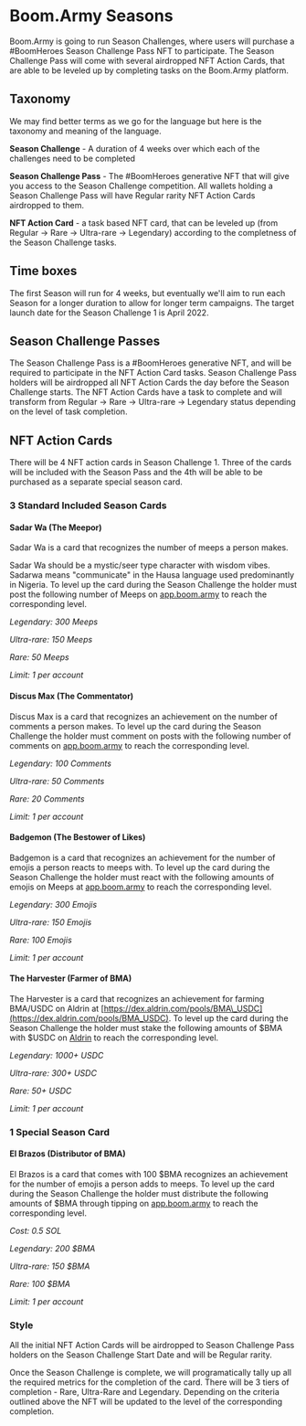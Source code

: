 # Boom.Army Seasons

Boom.Army is going to run Season Challenges, where users will purchase a #BoomHeroes Season Challenge Pass NFT to participate. The Season Challenge Pass will come with several airdropped NFT Action Cards, that are able to be leveled up by completing tasks on the Boom.Army platform.

## Taxonomy

We may find better terms as we go for the language but here is the taxonomy and meaning of the language.

**Season Challenge** - A duration of 4 weeks over which each of the challenges need to be completed

**Season Challenge Pass** - The #BoomHeroes generative NFT that will give you access to the Season Challenge competition. All wallets holding a Season Challenge Pass will have Regular rarity NFT Action Cards airdropped to them.

**NFT Action Card** - a task based NFT card, that can be leveled up (from Regular -> Rare -> Ultra-rare -> Legendary) according to the completness of the Season Challenge tasks.

## Time boxes

The first Season will run for 4 weeks, but eventually we&#39;ll aim to run each Season for a longer duration to allow for longer term campaigns. The target launch date for the Season Challenge 1 is April 2022.

## Season Challenge Passes

The Season Challenge Pass is a #BoomHeroes generative NFT, and will be required to participate in the NFT Action Card tasks. Season Challenge Pass holders will be airdropped all NFT Action Cards the day before the Season Challenge starts. The NFT Action Cards have a task to complete and will transform from Regular -> Rare -> Ultra-rare -> Legendary status depending on the level of task completion.

## NFT Action Cards

There will be 4 NFT action cards in Season Challenge 1. Three of the cards will be included with the Season Pass and the 4th will be able to be purchased as a separate special season card.

### 3 Standard Included Season Cards

#### Sadar Wa (The Meepor)

Sadar Wa is a card that recognizes the number of meeps a person makes.

Sadar Wa should be a mystic/seer type character with wisdom vibes. Sadarwa means &quot;communicate&quot; in the Hausa language used predominantly in Nigeria. To level up the card during the Season Challenge the holder must post the following number of Meeps on [app.boom.army](https://app.boom.army) to reach the corresponding level.

_Legendary: 300 Meeps_

_Ultra-rare: 150 Meeps_

_Rare: 50 Meeps_

_Limit: 1 per account_

#### Discus Max (The Commentator)

Discus Max is a card that recognizes an achievement on the number of comments a person makes. To level up the card during the Season Challenge the holder must comment on posts with the following number of comments on [app.boom.army](https://app.boom.army) to reach the corresponding level.

_Legendary: 100 Comments_

_Ultra-rare: 50 Comments_

_Rare: 20 Comments_

_Limit: 1 per account_

#### Badgemon (The Bestower of Likes)

Badgemon is a card that recognizes an achievement for the number of emojis a person reacts to meeps with. To level up the card during the Season Challenge the holder must react with the following amounts of emojis on Meeps at [app.boom.army](https://app.boom.army) to reach the corresponding level.

_Legendary: 300 Emojis_

_Ultra-rare: 150 Emojis_

_Rare: 100 Emojis_

_Limit: 1 per account_

#### The Harvester (Farmer of BMA)

The Harvester is a card that recognizes an achievement for farming BMA/USDC on Aldrin at [https://dex.aldrin.com/pools/BMA\_USDC](https://dex.aldrin.com/pools/BMA_USDC). To level up the card during the Season Challenge the holder must stake the following amounts of $BMA with $USDC on [Aldrin](https://dex.aldrin.com/pools/BMA_USDC) to reach the corresponding level.

_Legendary: 1000+ USDC_

_Ultra-rare: 300+ USDC_

_Rare: 50+ USDC_

_Limit: 1 per account_

### 1 Special Season Card

#### El Brazos (Distributor of BMA)

El Brazos is a card that comes with 100 $BMA recognizes an achievement for the number of emojis a person adds to meeps. To level up the card during the Season Challenge the holder must distribute the following amounts of $BMA through tipping on [app.boom.army](https://app.boom.army) to reach the corresponding level.

_Cost: 0.5 SOL_

_Legendary: 200 $BMA_

_Ultra-rare: 150 $BMA_

_Rare: 100 $BMA_

_Limit: 1 per account_

### Style

All the initial NFT Action Cards will be airdropped to Season Challenge Pass holders on the Season Challenge Start Date and will be Regular rarity.

Once the Season Challenge is complete, we will programatically tally up all the required metrics for the completion of the card. There will be 3 tiers of completion - Rare, Ultra-Rare and Legendary. Depending on the criteria outlined above the NFT will be updated to the level of the corresponding completion.
